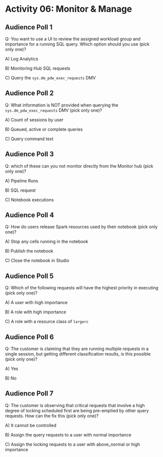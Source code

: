 # Activity 06: Monitor & Manage

## Audience Poll 1

Q: You want to use a UI to review the assigned workload group and importance for a running SQL query. Which option should you use (pick only one)?

A) Log Analytics

B) Monitoring Hub SQL requests

C) Query the `sys.dm_pdw_exec_requests` DMV

## Audience Poll 2

Q: What information is NOT provided when querying the `sys.dm_pdw_exec_requests` DMV (pick only one)?

A) Count of sessions by user

B) Queued, active or complete queries

C) Query command text

## Audience Poll 3

Q: which of these can you not monitor directly from the Monitor hub (pick only one)?

A) Pipeline Runs

B) SQL request

C) Notebook executions

## Audience Poll 4

Q: How do users release Spark resources used by their notebook (pick only one)?

A) Stop any cells running in the notebook

B) Publish the notebook

C) Close the notebook in Studio

## Audience Poll 5

Q: Which of the following requests will have the highest priority in executing (pick only one)?

A) A user with high importance

B) A role with high importance

C) A role with a resource class of `largerc`

## Audience Poll 6

Q: The customer is claiming that they are running multiple requests in a single session, but getting different classification results, is this possible (pick only one)?

A) Yes

B) No

## Audience Poll 7

Q: The customer is observing that critical requests that involve a high degree of locking scheduled first are being pre-emptied by other query requests. How can the fix this (pick only one)?

A) It cannot be controlled

B) Assign the query requests to a user with normal importance

C) Assign the locking requests to a user with above_normal or high importance


